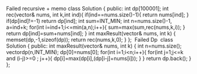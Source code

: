 Failed recursive + memo
class Solution {
public:
int dp[100001];
int rec(vector<int>& nums, int k,int ind){
if(ind==nums.size()-1){
return nums[ind];
}
if(dp[ind]!=-1) return dp[ind];
int sum=INT_MIN;
int n=nums.size()-1, a=ind+k;
for(int i=ind+1;i<=min(a,n);i++){
sum=max(sum,rec(nums,k,i));
}
return dp[ind]=sum+nums[ind];
}
int maxResult(vector<int>& nums, int k) {
memset(dp,-1,sizeof(dp));
return rec(nums,k,0);
}
};
​
Failed Dp
​
class Solution {
public:
int maxResult(vector<int>& nums, int k) {
int n=nums.size();
vector<int>dp(n,INT_MIN);
dp[0]=nums[0];
for(int i=1;i<n;i++){
for(int j=1;j<=k and (i-j)>=0 ; j++){
dp[i]=max(dp[i],(dp[i-j]+nums[i]));
}
}
return dp.back();
}
};
​
​